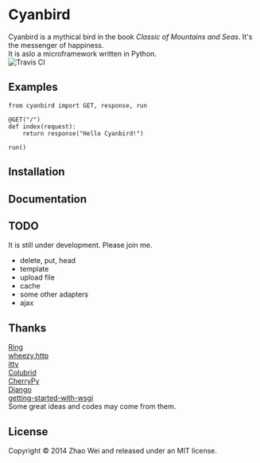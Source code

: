 Cyanbird
========
Cyanbird is a mythical bird in the book *Classic of Mountains and Seas*. It's the messenger of happiness.  
It is aslo a microframework written in Python.  
![Travis CI](https://travis-ci.org/zhaov/cyanbird.png?branch=master)  

Examples
--------
    from cyanbird import GET, response, run

    @GET("/")
    def index(request):
        return response("Hello Cyanbird!")

    run()

Installation
------------

Documentation
------------

TODO
----
It is still under development. Please join me.

* delete, put, head
* template
* upload file
* cache
* some other adapters
* ajax

Thanks
------
[Ring](https://github.com/ring-clojure/ring)  
[wheezy.http](https://bitbucket.org/akorn/wheezy.http)  
[itty](https://github.com/toastdriven/itty)  
[Colubrid](http://wsgiarea.pocoo.org/colubrid/downloads/)  
[CherryPy](https://bitbucket.org/cherrypy/cherrypy/wiki/Home)  
[Django](https://github.com/django/django)  
[getting-started-with-wsgi](http://lucumr.pocoo.org/2007/5/21/getting-started-with-wsgi/)  
Some great ideas and codes may come from them.

License
-------
Copyright © 2014 Zhao Wei and released under an MIT license.
